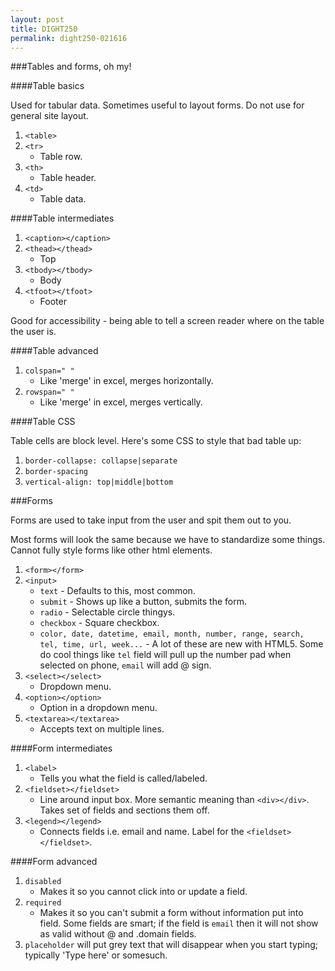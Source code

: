 ```yaml
---
layout: post
title: DIGHT250
permalink: dight250-021616
---
```


###Tables and forms, oh my!

####Table basics

Used for tabular data. Sometimes useful to layout forms. Do not use for general site layout.

1. `<table>`
2. `<tr>`
    - Table row.
3. `<th>`
    - Table header.
4. `<td>`
    - Table data.

####Table intermediates

1. `<caption></caption>`
2. `<thead></thead>`
    - Top
3. `<tbody></tbody>`
    - Body
4. `<tfoot></tfoot>`
    - Footer

Good for accessibility - being able to tell a screen reader where on the table the user is.


####Table advanced

1. `colspan=" "`
    - Like 'merge' in excel, merges horizontally.
2. `rowspan=" "`
    - Like 'merge' in excel, merges vertically.


####Table CSS

Table cells are block level. Here's some CSS to style that bad table up:

1. `border-collapse: collapse|separate`
2. `border-spacing`
3. `vertical-align: top|middle|bottom`


###Forms

Forms are used to take input from the user and spit them out to you. 

Most forms will look the same because we have to standardize some things. Cannot fully style forms like other html elements.


1. `<form></form>`
2. `<input>`
    - `text` - Defaults to this, most common.
    - `submit` - Shows up like a button, submits the form.
    - `radio` - Selectable circle thingys.
    - `checkbox` - Square checkbox.
    - ```color, date, datetime, email, month, number, range, search, tel, time, url, week...``` - A lot of these are new with HTML5. Some do cool things like `tel` field will pull up the number pad when selected on phone, `email` will add @ sign.
3. `<select></select>`
    - Dropdown menu.
4. `<option></option>`
    - Option in a dropdown menu.
5. `<textarea></textarea>`
    - Accepts text on multiple lines.


####Form intermediates

1. `<label>`
    - Tells you what the field is called/labeled.
2. `<fieldset></fieldset>`
    - Line around input box. More semantic meaning than `<div></div>`. Takes set of fields and sections them off.
3. `<legend></legend>`
    - Connects fields i.e. email and name. Label for the `<fieldset></fieldset>`.


####Form advanced

1. `disabled`
    - Makes it so you cannot click into or update a field.
2. `required`
    - Makes it so you can't submit a form without information put into field. Some fields are smart; if the field is `email` then it will not show as valid without @ and .domain fields.
3. `placeholder` will put grey text that will disappear when you start typing; typically 'Type here' or somesuch.

